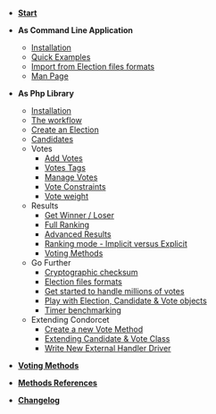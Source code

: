 * [<span class="condorcet_secondary" style="font-weight:700;">**Start**</span>](1.Start.md) 

* **As Command Line Application** 

  * [Installation](2.AsCommandLineApplication/1.Installation.md) 
  * [Quick Examples](2.AsCommandLineApplication/2.QuickExample.md) 
  * [Import from Election files formats](2.AsCommandLineApplication/3.ImportFromElectionFormat.md) 
  * [Man Page](2.AsCommandLineApplication/4.ManPage.md) 

* **As Php Library** 

  * [Installation](3.AsPhpLibrary/1.Installation.md) 
  * [The workflow](3.AsPhpLibrary/2.WorkFlow.md) 
  * [Create an Election](3.AsPhpLibrary/3.CreateAnElection.md) 
  * [Candidates](3.AsPhpLibrary/4.Candidates.md) 
  * Votes 
    * [Add Votes](3.AsPhpLibrary/5.Votes/1.AddVotes.md) 
    * [Votes Tags](3.AsPhpLibrary/5.Votes/2.VotesTags.md) 
    * [Manage Votes](3.AsPhpLibrary/5.Votes/3.ManageVotes.md) 
    * [Vote Constraints](3.AsPhpLibrary/5.Votes/4.VoteConstraints.md) 
    * [Vote weight](3.AsPhpLibrary/5.Votes/5.VoteWeight.md) 
  * Results 
    * [Get Winner / Loser](3.AsPhpLibrary/6.Results/1.WinnerAndLoser.md) 
    * [Full Ranking](3.AsPhpLibrary/6.Results/2.FullRanking.md) 
    * [Advanced Results](3.AsPhpLibrary/6.Results/3.AdvancedResults.md) 
    * [Ranking mode - Implicit versus Explicit](3.AsPhpLibrary/6.Results/4.ImplicitOrExplicitMod.md) 
    * [Voting Methods](3.AsPhpLibrary/6.Results/5.VotingMethods.md) 
  * Go Further 
    * [Cryptographic checksum](3.AsPhpLibrary/7.GoFurther/CryptographicChecksum.md) 
    * [Election files formats](3.AsPhpLibrary/7.GoFurther/ElectionFilesFormats.md) 
    * [Get started to handle millions of votes](3.AsPhpLibrary/7.GoFurther/GetStarteToHandleMillionsOfVotes.md) 
    * [Play with Election, Candidate & Vote objects](3.AsPhpLibrary/7.GoFurther/PlayWithObjects.md) 
    * [Timer benchmarking](3.AsPhpLibrary/7.GoFurther/TimerBenchMarking.md) 
  * Extending Condorcet 
    * [Create a new Vote Method](3.AsPhpLibrary/8.ExtendingCondorcet/CreateNewVoteMethod.md) 
    * [Extending Candidate & Vote Class](3.AsPhpLibrary/8.ExtendingCondorcet/ExtendingCandidateAndVotes.md) 
    * [Write New External Handler Driver](3.AsPhpLibrary/8.ExtendingCondorcet/WriteNewExternalHandlerDriver.md) 

* [**Voting Methods**](VotingMethods)
* [**Methods References**](MethodsReferences)
* [**Changelog**](Changelog)
